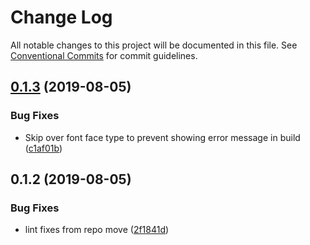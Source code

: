 # Change Log

All notable changes to this project will be documented in this file.
See [Conventional Commits](https://conventionalcommits.org) for commit guidelines.

<a name="0.1.3"></a>
## [0.1.3](https://github.com/projects/breachofmind/repos/oss-projects/compare/diff?targetBranch=refs%2Ftags%2Fconvert-css@0.1.2&sourceBranch=refs%2Ftags%2Fconvert-css@0.1.3) (2019-08-05)


### Bug Fixes

* Skip over font face type to prevent showing error message in build ([c1af01b](https://github.com/projects/breachofmind/repos/oss-projects/commits/c1af01b))




<a name="0.1.2"></a>
## 0.1.2 (2019-08-05)


### Bug Fixes

* lint fixes from repo move ([2f1841d](https://github.com/projects/DavideDaniel/repos/oss-projects/commits/2f1841d))
